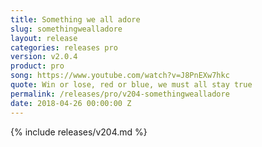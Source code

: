 ```yaml
---
title: Something we all adore
slug: somethingwealladore
layout: release
categories: releases pro
version: v2.0.4
product: pro
song: https://www.youtube.com/watch?v=J8PnEXw7hkc
quote: Win or lose, red or blue, we must all stay true
permalink: /releases/pro/v204-somethingwealladore
date: 2018-04-26 00:00:00 Z
---
```

{% include releases/v204.md %}
